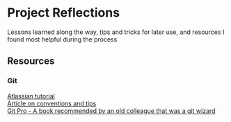 # Project Reflections

Lessons learned along the way, tips and tricks for later use, and resources I found most helpful during the process

## Resources

### Git  

[Atlassian tutorial](https://www.atlassian.com/git/tutorials)  
[Article on conventions and tips](https://victoria.dev/blog/git-commit-practices-your-future-self-will-thank-you-for/)  
[Git Pro - A book recommended by an old colleague that was a git wizard](https://git-scm.com/book/en/v2)  